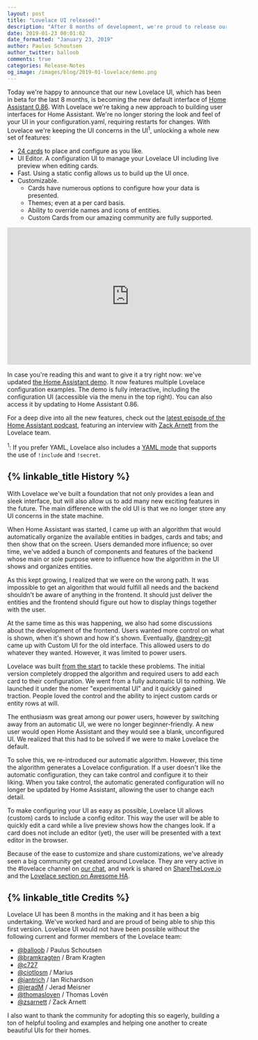 ```yaml
---
layout: post
title: "Lovelace UI released!"
description: "After 8 months of development, we're proud to release our brand new Lovelace UI."
date: 2019-01-23 00:01:02
date_formatted: "January 23, 2019"
author: Paulus Schoutsen
author_twitter: balloob
comments: true
categories: Release-Notes
og_image: /images/blog/2019-01-lovelace/demo.png
---
```


Today we're happy to announce that our new Lovelace UI, which has been in beta for the last 8 months, is becoming the new default interface of [Home Assistant 0.86](/blog/2019/01/23/release-86/). With Lovelace we're taking a new approach to building user interfaces for Home Assistant. We're no longer storing the look and feel of your UI in your configuration.yaml, requiring restarts for changes. With Lovelace we're keeping the UI concerns in the UI<sup>1</sup>, unlocking a whole new set of features:

 - [24 cards](https://www.home-assistant.io/lovelace/alarm-panel/) to place and configure as you like.
 - UI Editor. A configuration UI to manage your Lovelace UI including live preview when editing cards.
 - Fast. Using a static config allows us to build up the UI once.
 - Customizable.
   - Cards have numerous options to configure how your data is presented.
   - Themes; even at a per card basis.
   - Ability to override names and icons of entities.
   - Custom Cards from our amazing community are fully supported.

<div class='videoWrapper'>
<iframe width="560" height="315" src="https://www.youtube.com/embed/XY3R0xI45wA" frameborder="0" allowfullscreen></iframe>
</div>

In case you're reading this and want to give it a try right now: we've updated [the Home Assistant demo](https://demo.home-assistant.io). It now features multiple Lovelace configuration examples. The demo is fully interactive, including the configuration UI (accessible via the menu in the top right). You can also access it by updating to Home Assistant 0.86.

For a deep dive into all the new features, check out the [latest episode of the Home Assistant podcast](https://hasspodcast.io/ha042), featuring an interview with [Zack Arnett][@zsarnett] from the Lovelace team.

<sup>1</sup>: If you prefer YAML, Lovelace also includes a [YAML mode](/lovelace/yaml-mode/) that supports the use of `!include` and `!secret`.

## {% linkable_title History %}

With Lovelace we've built a foundation that not only provides a lean and sleek interface, but will also allow us to add many new exciting features in the future. The main difference with the old UI is that we no longer store any UI concerns in the state machine.

When Home Assistant was started, I came up with an algorithm that would automatically organize the available entities in badges, cards and tabs; and then show that on the screen. Users demanded more influence; so over time, we've added a bunch of components and features of the backend whose main or sole purpose were to influence how the algorithm in the UI shows and organizes entities.

As this kept growing, I realized that we were on the wrong path. It was impossible to get an algorithm that would fulfill all needs and the backend shouldn't be aware of anything in the frontend. It should just deliver the entities and the frontend should figure out how to display things together with the user.

At the same time as this was happening, we also had some discussions about the development of the frontend. Users wanted more control on what is shown, when it's shown and how it's shown. Eventually, [@andrey-git] came up with Custom UI for the old interface. This allowed users to do whatever they wanted. However, it was limited to power users.

Lovelace was built [from the start](https://github.com/home-assistant/architecture/issues/14) to tackle these problems. The initial version completely dropped the algorithm and required users to add each card to their configuration. We went from a fully automatic UI to nothing. We launched it under the nomer "experimental UI" and it quickly gained traction. People loved the control and the ability to inject custom cards or entity rows at will.

The enthusiasm was great among our power users, however by switching away from an automatic UI, we were no longer beginner-friendly. A new user would open Home Assistant and they would see a blank, unconfigured UI. We realized that this had to be solved if we were to make Lovelace the default.

To solve this, we re-introduced our automatic algorithm. However, this time the algorithm generates a Lovelace configuration. If a user doesn't like the automatic configuration, they can take control and configure it to their liking. When you take control, the automatic generated configuration will no longer be updated by Home Assistant, allowing the user to change each detail.

To make configuring your UI as easy as possible, Lovelace UI allows (custom) cards to include a config editor. This way the user will be able to quickly edit a card while a live preview shows how the changes look. If a card does not include an editor (yet), the user will be presented with a text editor in the browser.

Because of the ease to customize and share customizations, we've already seen a big community get created around Lovelace. They are very active in the #lovelace channel on [our chat](/join-chat/), and work is shared on [ShareTheLove.io](https://sharethelove.io/) and the [Lovelace section on Awesome HA](https://www.awesome-ha.com/#lovelace-ui).

## {% linkable_title Credits %}

Lovelace UI has been 8 months in the making and it has been a big undertaking. We've worked hard and are proud of being able to ship this first version. Lovelace UI would not have been possible without the following current and former members of the Lovelace team:

 - [@balloob] / Paulus Schoutsen
 - [@bramkragten] / Bram Kragten
 - [@c727]
 - [@ciotlosm] / Marius
 - [@iantrich] / Ian Richardson
 - [@jeradM] / Jerad Meisner
 - [@thomasloven] / Thomas Lovén
 - [@zsarnett] / Zack Arnett

I also want to thank the community for adopting this so eagerly, building a ton of helpful tooling and examples and helping one another to create beautiful UIs for their homes.

[@andrey-git]: https://github.com/andrey-git
[@balloob]: https://github.com/balloob
[@bramkragten]: https://github.com/bramkragten
[@c727]: https://github.com/c727
[@ciotlosm]: https://github.com/ciotlosm
[@iantrich]: https://github.com/iantrich
[@jeradM]: https://github.com/jeradM
[@thomasloven]: https://github.com/thomasloven
[@zsarnett]: https://github.com/zsarnett
